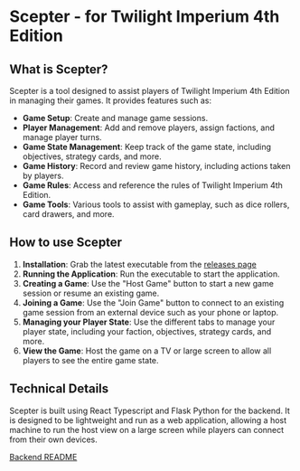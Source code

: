 # Scepter - for Twilight Imperium 4th Edition

## What is Scepter?
Scepter is a tool designed to assist players of Twilight Imperium 4th Edition in managing their games. It provides features such as:
- **Game Setup**: Create and manage game sessions.
- **Player Management**: Add and remove players, assign factions, and manage player turns.
- **Game State Management**: Keep track of the game state, including objectives, strategy cards, and more.
- **Game History**: Record and review game history, including actions taken by players.
- **Game Rules**: Access and reference the rules of Twilight Imperium 4th Edition.
- **Game Tools**: Various tools to assist with gameplay, such as dice rollers, card drawers, and more.

## How to use Scepter
1. **Installation**: Grab the latest executable from the [releases page](https://github.com/henri-hatch/ti4-scepter/releases)
2. **Running the Application**: Run the executable to start the application.
3. **Creating a Game**: Use the "Host Game" button to start a new game session or resume an existing game.
4. **Joining a Game**: Use the "Join Game" button to connect to an existing game session from an external device such as your phone or laptop.
5. **Managing your Player State**: Use the different tabs to manage your player state, including your faction, objectives, strategy cards, and more.
6. **View the Game**: Host the game on a TV or large screen to allow all players to see the entire game state.

## Technical Details
Scepter is built using React Typescript and Flask Python for the backend. It is designed to be lightweight and run as a web application, allowing a host machine to run the host view on a large screen while players can connect from their own devices.

[Backend README](scepter-server/README.md)